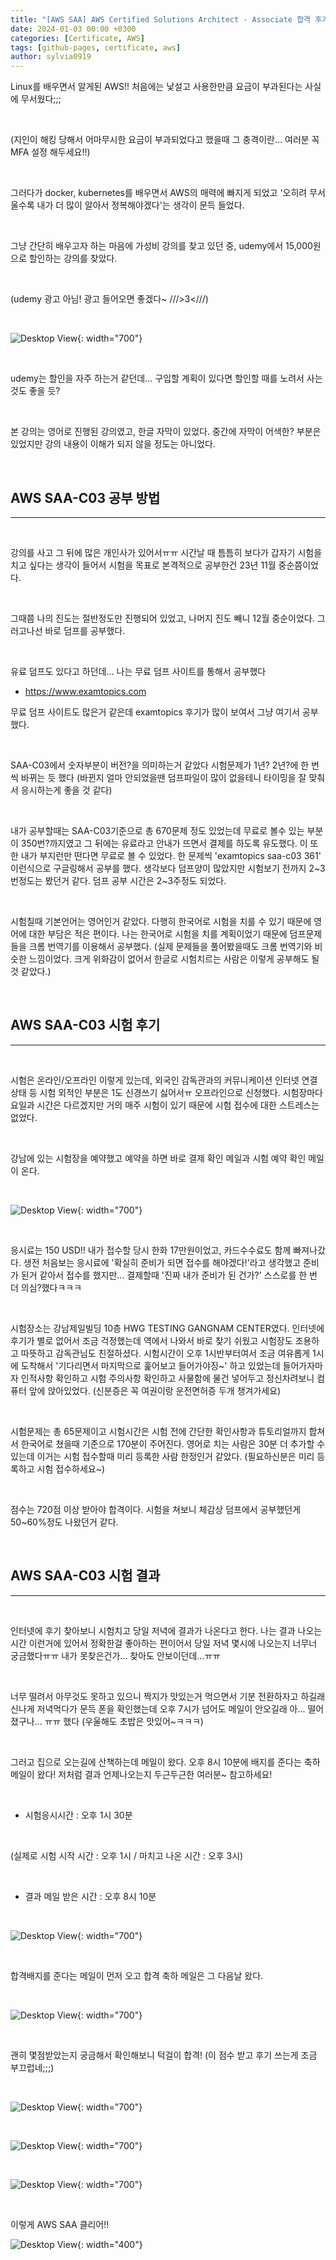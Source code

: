 ```yaml
---
title: "[AWS SAA] AWS Certified Solutions Architect - Associate 합격 후기"
date: 2024-01-03 00:00 +0300
categories: [Certificate, AWS]
tags: [github-pages, certificate, aws]
author: sylvia0919
---
```


Linux를 배우면서 알게된 AWS!! 처음에는 낯설고 사용한만큼 요금이 부과된다는 사실에 무서웠다;;;

&nbsp;&nbsp;

(지인이 해킹 당해서 어마무시한 요금이 부과되었다고 했을때 그 충격이란... 여러분 꼭 MFA 설정 해두세요!!)

&nbsp;&nbsp;

그러다가 docker, kubernetes를 배우면서 AWS의 매력에 빠지게 되었고 '오히려 무서울수록 내가 더 많이 알아서 정복해야겠다'는 생각이 문득 들었다.

&nbsp;&nbsp;

그냥 간단히 배우고자 하는 마음에 가성비 강의를 찾고 있던 중, udemy에서 15,000원으로 할인하는 강의를 찾았다.

&nbsp;&nbsp;

(udemy 광고 아님! 광고 들어오면 좋겠다~ ///>3<///)

&nbsp;&nbsp;

![Desktop View](assets/img/posts/2024-01-03-AWS-SAA-합격-후기/1.png){: width="700"}

&nbsp;&nbsp;

udemy는 할인을 자주 하는거 같던데... 구입할 계획이 있다면 할인할 때를 노려서 사는 것도 좋을 듯?

&nbsp;&nbsp;

본 강의는 영어로 진행된 강의였고, 한글 자막이 있었다. 중간에 자막이 어색한? 부분은 있었지만 강의 내용이 이해가 되지 않을 정도는 아니었다.

&nbsp;&nbsp;

## AWS SAA-C03 공부 방법 
---

&nbsp;&nbsp;

강의를 사고 그 뒤에 많은 개인사가 있어서ㅠㅠ 시간날 때 틈틈히 보다가 갑자기 시험을 치고 싶다는 생각이 들어서 시험을 목표로 본격적으로 공부한건 23년 11월 중순쯤이었다.

&nbsp;&nbsp;

그때쯤 나의 진도는 절반정도만 진행되어 있었고, 나머지 진도 빼니 12월 중순이었다. 그러고나선 바로 덤프를 공부했다.

&nbsp;&nbsp;

유료 덤프도 있다고 하던데... 나는 무료 덤프 사이트를 통해서 공부했다

- <https://www.examtopics.com>

무료 덤프 사이트도 많은거 같은데 examtopics 후기가 많이 보여서 그냥 여기서 공부했다.

&nbsp;&nbsp;

SAA-C03에서 숫자부분이 버전?을 의미하는거 같았다 시험문제가 1년? 2년?에 한 번씩 바뀌는 듯 했다 (바뀐지 얼마 안되었을땐 덤프파일이 많이 없을테니 타이밍을 잘 맞춰서 응시하는게 좋을 것 같다)

&nbsp;&nbsp;

내가 공부할때는 SAA-C03기준으로 총 670문제 정도 있었는데 무료로 볼수 있는 부분이 350번?까지였고 그 뒤에는 유료라고 안내가 뜨면서 결제를 하도록 유도했다. 이 또한 내가 부지런만 떤다면 무료로 볼 수 있었다. 한 문제씩 'examtopics saa-c03 361' 이런식으로 구글링해서 공부를 했다. 생각보다 덤프양이 많았지만 시험보기 전까지 2~3번정도는 봤던거 같다. 덤프 공부 시간은 2~3주정도 되었다.

&nbsp;&nbsp;

시험칠때 기본언어는 영어인거 같았다. 다행히 한국어로 시험을 치를 수 있기 때문에 영어에 대한 부담은 적은 편이다. 나는 한국어로 시험을 치를 계획이었기 때문에 덤프문제들을 크롬 번역기를 이용해서 공부했다. (실제 문제들을 풀어봤을때도 크롬 번역기와 비슷한 느낌이었다. 크게 위화감이 없어서 한글로 시험치르는 사람은 이렇게 공부해도 될 것 같았다.)

&nbsp;&nbsp;

## AWS SAA-C03 시험 후기
---

&nbsp;&nbsp;

시험은 온라인/오프라인 이렇게 있는데, 외국인 감독관과의 커뮤니케이션 인터넷 연결상태 등 시험 외적인 부분은 1도 신경쓰기 싫어서ㅠ 오프라인으로 신청했다. 시험장마다 요일과 시간은 다르겠지만 거의 매주 시험이 있기 때문에 시험 접수에 대한 스트레스는 없었다.

&nbsp;&nbsp;

강남에 있는 시험장을 예약했고 예약을 하면 바로 결제 확인 메일과 시험 예약 확인 메일이 온다.

&nbsp;&nbsp;

![Desktop View](assets/img/posts/2024-01-03-AWS-SAA-합격-후기/2.png){: width="700"}

&nbsp;&nbsp;

응시료는 150 USD!! 내가 접수할 당시 한화 17만원이었고, 카드수수료도 함께 빠져나갔다. 생전 처음보는 응시료에 '확실히 준비가 되면 접수를 해야겠다!'라고 생각했고 준비가 된거 같아서 접수를 했지만... 결제할때 '진짜 내가 준비가 된 건가?' 스스로를 한 번 더 의심?했다ㅋㅋㅋ

&nbsp;&nbsp;

시험장소는 강남제일빌딩 10층 HWG TESTING GANGNAM CENTER였다. 인터넷에 후기가 별로 없어서 조금 걱정했는데 역에서 나와서 바로 찾기 쉬웠고 시험장도 조용하고 따뜻하고 감독관님도 친절하셨다. 시험시간이 오후 1시반부터여서 조금 여유롭게 1시에 도착해서 '기다리면서 마지막으로 훑어보고 들어가야징~' 하고 있었는데 들어가자마자 인적사항 확인하고 시험 주의사항 확인하고 사물함에 물건 넣어두고 정신차려보니 컴퓨터 앞에 앉아있었다. (신분증은 꼭 여권이랑 운전면허증 두개 챙겨가세요)

&nbsp;&nbsp;

시험문제는 총 65문제이고 시험시간은 시험 전에 간단한 확인사항과 튜토리얼까지 합쳐서 한국어로 쳤을때 기준으로 170분이 주어진다. 영어로 치는 사람은 30분 더 추가할 수 있는데 이거는 시험 접수할때 미리 등록한 사람 한정인거 같았다. (필요하신분은 미리 등록하고 시험 접수하세요~)

&nbsp;&nbsp;

점수는 720점 이상 받아야 합격이다. 시험을 쳐보니 체감상 덤프에서 공부했던게 50~60%정도 나왔던거 같다.

&nbsp;&nbsp;

## AWS SAA-C03 시험 결과
---

&nbsp;&nbsp;

인터넷에 후기 찾아보니 시험치고 당일 저녁에 결과가 나온다고 한다. 나는 결과 나오는 시간 이런거에 있어서 정확한걸 좋아하는 편이어서 당일 저녁 몇시에 나오는지 너무너 궁금했다ㅠㅠ 내가 못찾은건가... 찾아도 안보이던데...ㅠㅠ

&nbsp;&nbsp;

너무 떨려서 아무것도 못하고 있으니 짝지가 맛있는거 먹으면서 기분 전환하자고 하길래 신나게 저녁먹다가 문득 폰을 확인했는데 오후 7시가 넘어도 메일이 안오길래 아... 떨어졌구나... ㅠㅠ 했다 (우울해도 초밥은 맛있어~ㅋㅋㅋ)

&nbsp;&nbsp;

그러고 집으로 오는길에 산책하는데 메일이 왔다. 오후 8시 10분에 배지를 준다는 축하 메일이 왔다! 저처럼 결과 언제나오는지 두근두근한 여러분~ 참고하세요!

&nbsp;&nbsp;

- 시험응시시간
  : 오후 1시 30분

&nbsp;&nbsp;

(실제로 시험 시작 시간 : 오후 1시 / 마치고 나온 시간 : 오후 3시)

&nbsp;&nbsp;

- 결과 메일 받은 시간
  : 오후 8시 10분

&nbsp;&nbsp;

![Desktop View](assets/img/posts/2024-01-03-AWS-SAA-합격-후기/3.png){: width="700"}

&nbsp;&nbsp;

합격배지를 준다는 메일이 먼저 오고 합격 축하 메일은 그 다음날 왔다.

&nbsp;&nbsp;

![Desktop View](assets/img/posts/2024-01-03-AWS-SAA-합격-후기/4.png){: width="700"}

&nbsp;&nbsp;

괜히 몇점받았는지 궁금해서 확인해보니 턱걸이 합격! (이 점수 받고 후기 쓰는게 조금 부끄럽네;;;)

&nbsp;&nbsp;

![Desktop View](assets/img/posts/2024-01-03-AWS-SAA-합격-후기/5.png){: width="700"}

&nbsp;&nbsp;

![Desktop View](assets/img/posts/2024-01-03-AWS-SAA-합격-후기/6.png){: width="700"}

&nbsp;&nbsp;

![Desktop View](assets/img/posts/2024-01-03-AWS-SAA-합격-후기/7.png){: width="700"}

&nbsp;&nbsp;

이렇게 AWS SAA 클리어!!

![Desktop View](https://mblogthumb-phinf.pstatic.net/MjAxNjEyMDNfMTYg/MDAxNDgwNzc2NjE0Njc3.AGXWFJCNYaOLt5Y0K7PiLmI1Ls5BqH5aNPj4tPSQO0Yg.0-E_Jfn37U1ZdV0VSesHsWAtumt0iEHYxIwAQd6XTp4g.GIF.augustus217/IMG_9017.GIF?type=w800){: width="400"}